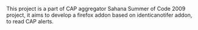 This project is a part of CAP aggregator Sahana Summer of Code 2009 project, it aims to develop a firefox addon based on identicanotifer addon, to read CAP alerts.